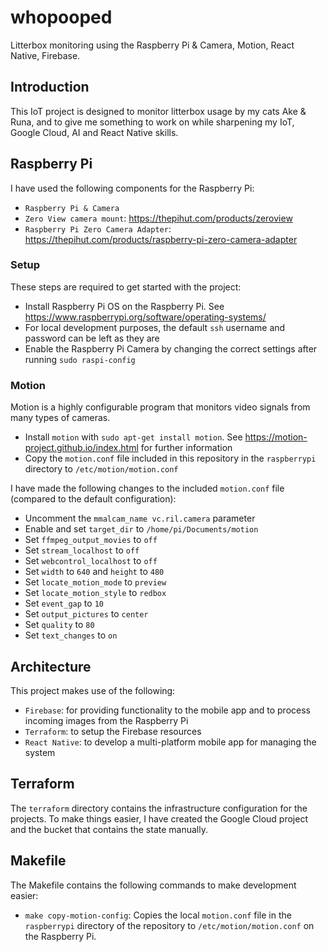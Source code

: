 # whopooped
Litterbox monitoring using the Raspberry Pi & Camera, Motion, React Native, Firebase.

## Introduction
This IoT project is designed to monitor litterbox usage by my cats Ake & Runa, and to give me something to work on while sharpening my IoT, Google Cloud, AI and React Native skills.

## Raspberry Pi
I have used the following components for the Raspberry Pi:
- `Raspberry Pi & Camera`
- `Zero View camera mount`: https://thepihut.com/products/zeroview
- `Raspberry Pi Zero Camera Adapter`: https://thepihut.com/products/raspberry-pi-zero-camera-adapter

### Setup
These steps are required to get started with the project:
- Install Raspberry Pi OS on the Raspberry Pi. See https://www.raspberrypi.org/software/operating-systems/
- For local development purposes, the default `ssh` username and password can be left as they are
- Enable the Raspberry Pi Camera by changing the correct settings after running `sudo raspi-config`

### Motion 
Motion is a highly configurable program that monitors video signals from many types of cameras.

- Install `motion` with `sudo apt-get install motion`. See https://motion-project.github.io/index.html for further information
- Copy the `motion.conf` file included in this repository in the `raspberrypi` directory to `/etc/motion/motion.conf`

I have made the following changes to the included `motion.conf` file (compared to the default configuration):

- Uncomment the `mmalcam_name vc.ril.camera` parameter
- Enable and set `target_dir` to `/home/pi/Documents/motion`
- Set `ffmpeg_output_movies` to `off`
- Set `stream_localhost` to `off`
- Set `webcontrol_localhost` to `off`
- Set `width` to `640` and `height` to `480`
- Set `locate_motion_mode` to `preview`
- Set `locate_motion_style` to `redbox`
- Set `event_gap` to `10`
- Set `output_pictures` to `center`
- Set `quality` to `80`
- Set `text_changes` to `on`

## Architecture
This project makes use of the following:
- `Firebase`: for providing functionality to the mobile app and to process incoming images from the Raspberry Pi
- `Terraform`: to setup the Firebase resources
- `React Native`: to develop a multi-platform mobile app for managing the system

## Terraform
The `terraform` directory contains the infrastructure configuration for the projects. To make things easier, I have created the Google Cloud project and the bucket that contains the state manually.

## Makefile
The Makefile contains the following commands to make development easier:
- `make copy-motion-config`: Copies the local `motion.conf` file in the `raspberrypi` directory of the repository to `/etc/motion/motion.conf` on the Raspberry Pi.